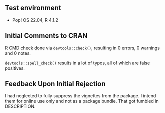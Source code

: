 ## Test environment

- Pop! OS 22.04, R 4.1.2

## Initial Comments to CRAN

R CMD check done via `devtools::check()`, resulting in 0 errors, 0 warnings and 0 notes.

`devtools::spell_check()` results in a lot of typos, all of which are false positives.

## Feedback Upon Initial Rejection

I had neglected to fully suppress the vignettes from the package. I intend them for online use only and not as a package bundle. That got fumbled in DESCRIPTION.
